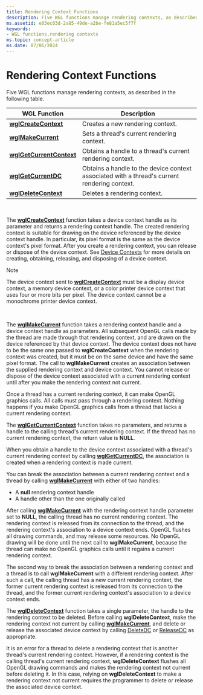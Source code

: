 ```yaml
---
title: Rendering Context Functions
description: Five WGL functions manage rendering contexts, as described in the following table.
ms.assetid: e03ec03d-2a85-49de-a2be-fe81a5ec5f7f
keywords:
- WGL functions,rendering contexts
ms.topic: concept-article
ms.date: 07/06/2024
---
```


# Rendering Context Functions

Five WGL functions manage rendering contexts, as described in the following table.



| WGL Function                                                                           | Description                                                                                  |
|----------------------------------------------------------------------------------------|----------------------------------------------------------------------------------------------|
| [**wglCreateContext**](/windows/desktop/api/wingdi/nf-wingdi-wglcreatecontext)         | Creates a new rendering context.                                                             |
| [**wglMakeCurrent**](/windows/desktop/api/wingdi/nf-wingdi-wglmakecurrent)             | Sets a thread's current rendering context.                                                   |
| [**wglGetCurrentContext**](/windows/desktop/api/wingdi/nf-wingdi-wglgetcurrentcontext) | Obtains a handle to a thread's current rendering context.                                    |
| [**wglGetCurrentDC**](/windows/desktop/api/wingdi/nf-wingdi-wglgetcurrentdc)           | Obtains a handle to the device context associated with a thread's current rendering context. |
| [**wglDeleteContext**](/windows/desktop/api/wingdi/nf-wingdi-wgldeletecontext)         | Deletes a rendering context.                                                                 |



 

The [**wglCreateContext**](/windows/desktop/api/wingdi/nf-wingdi-wglcreatecontext) function takes a device context handle as its parameter and returns a rendering context handle. The created rendering context is suitable for drawing on the device referenced by the device context handle. In particular, its pixel format is the same as the device context's pixel format. After you create a rendering context, you can release or dispose of the device context. See [Device Contexts](/windows/desktop/gdi/device-contexts) for more details on creating, obtaining, releasing, and disposing of a device context.

> [!Note]  
> The device context sent to [**wglCreateContext**](/windows/desktop/api/wingdi/nf-wingdi-wglcreatecontext) must be a display device context, a memory device context, or a color printer device context that uses four or more bits per pixel. The device context cannot be a monochrome printer device context.

 

The [**wglMakeCurrent**](/windows/desktop/api/wingdi/nf-wingdi-wglmakecurrent) function takes a rendering context handle and a device context handle as parameters. All subsequent OpenGL calls made by the thread are made through that rendering context, and are drawn on the device referenced by that device context. The device context does not have to be the same one passed to **wglCreateContext** when the rendering context was created, but it must be on the same device and have the same pixel format. The call to **wglMakeCurrent** creates an association between the supplied rendering context and device context. You cannot release or dispose of the device context associated with a current rendering context until after you make the rendering context not current.

Once a thread has a current rendering context, it can make OpenGL graphics calls. All calls must pass through a rendering context. Nothing happens if you make OpenGL graphics calls from a thread that lacks a current rendering context.

The [**wglGetCurrentContext**](/windows/desktop/api/wingdi/nf-wingdi-wglgetcurrentcontext) function takes no parameters, and returns a handle to the calling thread's current rendering context. If the thread has no current rendering context, the return value is **NULL**.

When you obtain a handle to the device context associated with a thread's current rendering context by calling [**wglGetCurrentDC**](/windows/desktop/api/wingdi/nf-wingdi-wglgetcurrentdc), the association is created when a rendering context is made current.

You can break the association between a current rendering context and a thread by calling [**wglMakeCurrent**](/windows/desktop/api/wingdi/nf-wingdi-wglmakecurrent) with either of two handles:

-   A **null** rendering context handle
-   A handle other than the one originally called

After calling [**wglMakeCurrent**](/windows/desktop/api/wingdi/nf-wingdi-wglmakecurrent) with the rendering context handle parameter set to **NULL**, the calling thread has no current rendering context. The rendering context is released from its connection to the thread, and the rendering context's association to a device context ends. OpenGL flushes all drawing commands, and may release some resources. No OpenGL drawing will be done until the next call to **wglMakeCurrent**, because the thread can make no OpenGL graphics calls until it regains a current rendering context.

The second way to break the association between a rendering context and a thread is to call **wglMakeCurrent** with a different rendering context. After such a call, the calling thread has a new current rendering context, the former current rendering context is released from its connection to the thread, and the former current rendering context's association to a device context ends.

The [**wglDeleteContext**](/windows/desktop/api/wingdi/nf-wingdi-wgldeletecontext) function takes a single parameter, the handle to the rendering context to be deleted. Before calling **wglDeleteContext**, make the rendering context not current by calling [**wglMakeCurrent**](/windows/desktop/api/wingdi/nf-wingdi-wglmakecurrent), and delete or release the associated device context by calling [DeleteDC](/windows/desktop/api/wingdi/nf-wingdi-deletedc) or [ReleaseDC](/windows/desktop/api/winuser/nf-winuser-releasedc) as appropriate.

It is an error for a thread to delete a rendering context that is another thread's current rendering context. However, if a rendering context is the calling thread's current rendering context, **wglDeleteContext** flushes all OpenGL drawing commands and makes the rendering context not current before deleting it. In this case, relying on **wglDeleteContext** to make a rendering context not current requires the programmer to delete or release the associated device context.

 

 
